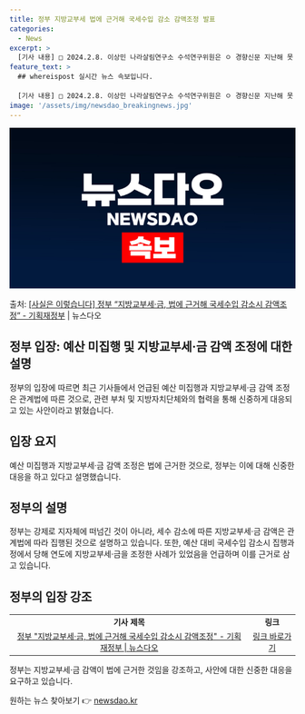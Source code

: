 ```yaml
---
title: 정부 지방교부세 법에 근거해 국세수입 감소 감액조정 발표
categories:
  - News
excerpt: >
  [기사 내용] □ 2024.2.8. 이상민 나라살림연구소 수석연구위원은 ㅇ 경향신문 지난해 못 쓴 예산 46…
feature_text: >
  ## whereispost 실시간 뉴스 속보입니다.

  [기사 내용] □ 2024.2.8. 이상민 나라살림연구소 수석연구위원은 ㅇ 경향신문 지난해 못 쓴 예산 46…
image: '/assets/img/newsdao_breakingnews.jpg'
---
```


![뉴스다오 속보](/assets/img/newsdao_breakingnews.jpg)

<p>출처: <a href="https://newsdao.kr/3147" rel="dofollow">[사실은 이렇습니다] 정부 “지방교부세·금, 법에 근거해 국세수입 감소시 감액조정” - 기획재정부</a> | 뉴스다오</p>

<h2 data-ke-size="size26">정부 입장: 예산 미집행 및 지방교부세·금 감액 조정에 대한 설명</h2>
<p data-ke-size="size16">정부의 입장에 따르면 최근 기사들에서 언급된 예산 미집행과 지방교부세·금 감액 조정은 관계법에 따른 것으로, 관련 부처 및 지방자치단체와의 협력을 통해 신중하게 대응되고 있는 사안이라고 밝혔습니다.</p>

<h2 data-ke-size="size26">입장 요지</h2>
<p data-ke-size="size16">예산 미집행과 지방교부세·금 감액 조정은 법에 근거한 것으로, 정부는 이에 대해 신중한 대응을 하고 있다고 설명했습니다.</p>

<h2 data-ke-size="size26">정부의 설명</h2>
<p data-ke-size="size16">정부는 강제로 지자체에 떠넘긴 것이 아니라, 세수 감소에 따른 지방교부세·금 감액은 관계법에 따라 집행된 것으로 설명하고 있습니다. 또한, 예산 대비 국세수입 감소시 집행과정에서 당해 연도에 지방교부세·금을 조정한 사례가 있었음을 언급하며 이를 근거로 삼고 있습니다.</p>

<h2 data-ke-size="size26">정부의 입장 강조</h2>
<table>
	<tr>
		<td style="text-align: center; height: 17px;"><b>기사 제목</b></td>
		<td style="text-align: center; height: 17px;"><b>링크</b></td>
	</tr>
	<tr>
		<td style="text-align: center; height: 17px;"><a href="https://newsdao.kr/3147">정부 "지방교부세·금, 법에 근거해 국세수입 감소시 감액조정" - 기획재정부 | 뉴스다오</a></td>
		<td style="text-align: center; height: 17px;"><a href="https://newsdao.kr/3147">링크 바로가기</a></td>
	</tr>
</table>
<p data-ke-size="size16">정부는 지방교부세·금 감액이 법에 근거한 것임을 강조하고, 사안에 대한 신중한 대응을 요구하고 있습니다.</p> 

원하는 뉴스 찾아보기 👉 <a href="https://newsdao.kr" rel="dofollow">newsdao.kr</a>


